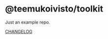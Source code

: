 # @teemukoivisto/toolkit

Just an example repo.

[CHANGELOG](https://github.com/TeemuKoivisto/make-me-a-cup-of-tea/blob/master/packages/toolkit/CHANGELOG.md)
